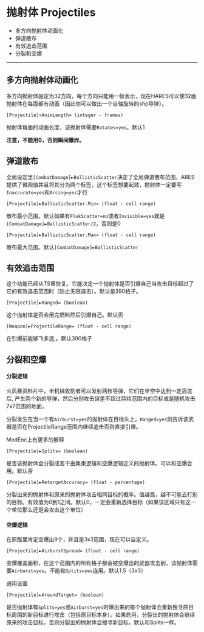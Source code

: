 抛射体
Projectiles
==========

- 多方向抛射体动画化
- 弹道散布
- 有效追击范围
- 分裂和空爆

-------------------------

多方向抛射体动画化
-------------

多方向抛射体固定为32方向，每个方向只能用一帧表示，现在HARES可以使32面抛射体在每面都有动画（因此你可以做出一个自轴旋转的shp导弹）。
 
    [Projectile]>AnimLength= (integer - frames)

抛射体每面的动画长度，该抛射体需要`Rotates=yes`。默认1
 
**注意，不能用0，否则瞬间爆炸。**

弹道散布
------

全局设定里`[CombatDamage]►BallisticScatter`决定了全局弹道散布范围，ARES提供了微观值并且将其分为两个标签，这个标签想要起效，抛射体一定要写`Inaccurate=yes`和`Arcing=yes`才行

    [Projectile]►BallisticScatter.Min= (float - cell range)

散布最小范围。默认如果有`FlakScatter=no`或者`Invisible=yes`就是`[CombatDamage]►BallisticScatter/2`，否则是0

    [Projectile]►BallisticScatter.Max= (float - cell range)

散布最大范围。默认`[CombatDamage]►BallisticScatter`

有效追击范围
---------

这个功能已经从TS里恢复。它能决定一个抛射体是否引爆自己当攻击目标超过了它的有效追击范围时（防止无限追击）。默认是390格子。

    [Projectile]►Ranged= (boolean)

这个抛射体是否会用完燃料然后引爆自己。默认否

    [Weapon]►ProjectileRange= (float - cell range)

在引爆前能够飞多远,。默认390格子

分裂和空爆
-----------

#### 分裂逻辑

火风暴资料片中，半机械收割者可以发射两枚导弹，它们在半空中达到一定高度后, 产生两个新的导弹，然后分别攻击误差不超过两格范围内的目标或是随机攻击7x7范围的地面。

分裂发生在当一个有`Airburst=yes`的抛射体在目标头上，`Ranged=yes`则告诉该武器是否在ProjectileRange范围内继续追击否则直接引爆。

ModEnc上有更多的解释

    [Projectile]►Splits= (boolean)

是否该抛射体会分裂成若干由集束逻辑和空爆逻辑定义的抛射体。可以和空爆合用。默认否

    [Projectile]►RetargetAccuracy= (float - percentage)

分裂出来的抛射体和原来的抛射体攻击相同目标的概率。值越高，越不可能去打别的目标。有效值为0到1之间。默认0，一定会重新选择目标（如果该区域只有这一个单位那么还是会攻击这个单位）

#### 空爆逻辑

在原版里肯定空爆出9个，并且是3x3范围，现在可以自定义。

    [Projectile]►AirburstSpread= (float - cell range)

空爆覆盖面积，在这个范围内的所有格子都会被空爆出的武器攻击到，该抛射体需要`Airburst=yes`。不能和`Splits=yes`连用。默认1.5（3x3）

通用设置

    [Projectile]►AroundTarget= (boolean)

是否抛射体有`Splits=yes`或`Airburst=yes`时爆出来的每个抛射体会重新搜寻原目标周围的新目标进行攻击（包括原目标本身）。如果启用，分裂出的抛射体会继续原来的攻击目标，否则分裂出的抛射体会搜寻新目标，默认和Splits一样。